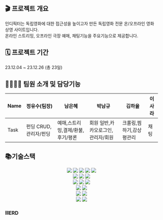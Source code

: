 ## 🎬 프로젝트 개요
인디픽터는 독립영화에 대한 접근성을 높이고자 만든 독립영화 전문 온/오프라인 영화 상영 사이트입니다.\
온라인 스트리밍, 오프라인 극장 예매, 채팅기능을 주요기능으로 제공합니다.

## 🗓 프로젝트 기간
23.12.04 ~ 23.12.26 (총 23일)

## 👨‍👨‍👧‍👦 팀원 소개 및 담당기능
|Name|정유수(팀장)|남은혜|박남규|김하율|이사라|
|---|---|---|---|---|---|
|Task|펀딩 CRUD,관리자/펀딩|예매,스트리밍,결제/환불,후기/평론|회원 일반,카카오로그인,관리자/회원|크롤링,찜하기,감상평관리|채팅|

## 📚기술스택
<div align=center> 
  <img src="https://img.shields.io/badge/html5-E34F26?style=for-the-badge&logo=html5&logoColor=white"> 
  <img src="https://img.shields.io/badge/css-1572B6?style=for-the-badge&logo=css3&logoColor=white"> 
  <img src="https://img.shields.io/badge/javascript-F7DF1E?style=for-the-badge&logo=javascript&logoColor=black"> 
  <img src="https://img.shields.io/badge/jquery-0769AD?style=for-the-badge&logo=jquery&logoColor=white">
  <img src="https://img.shields.io/badge/bootstrap-7952B3?style=for-the-badge&logo=bootstrap&logoColor=white">
  <br>
  
  <img src="https://img.shields.io/badge/mysql-4479A1?style=for-the-badge&logo=mysql&logoColor=white"> 
  <img src="https://img.shields.io/badge/H2 database-ECD53F?style=for-the-badge&logoColor=white"> 
  <img src="https://img.shields.io/badge/firebase-FFCA28?style=for-the-badge&logo=firebase&logoColor=white">
  <br>
  
  <img src="https://img.shields.io/badge/springboot-6DB33F?style=for-the-badge&logo=springboot&logoColor=white">
  <img src="https://img.shields.io/badge/java-007396?style=for-the-badge&logo=java&logoColor=white"> 
  <img src="https://img.shields.io/badge/gradle-221E1F?style=for-the-badge&logo=java&logoColor=white"> 
  <br>

  <img src="https://img.shields.io/badge/apache tomcat-F8DC75?style=for-the-badge&logo=apachetomcat&logoColor=white">
  <img src="https://img.shields.io/badge/jsp-00148C?style=for-the-badge&logoColor=white">
  <br>

  <img src="https://img.shields.io/badge/kakao open api-FFCD00?style=for-the-badge&logo=kakao&logoColor=white">
  <img src="https://img.shields.io/badge/portOne api-6F02B5?style=for-the-badge&logoColor=white">
  <br>

  <img src="https://img.shields.io/badge/github-181717?style=for-the-badge&logo=github&logoColor=white">
  <img src="https://img.shields.io/badge/git-F05032?style=for-the-badge&logo=git&logoColor=white">

  <br>
</div>

### ⛓ERD
